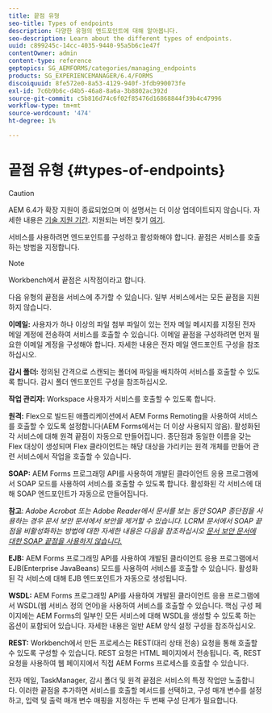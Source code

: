 ```yaml
---
title: 끝점 유형
seo-title: Types of endpoints
description: 다양한 유형의 엔드포인트에 대해 알아봅니다.
seo-description: Learn about the different types of endpoints.
uuid: c899245c-14cc-4035-9440-95a5b6c1e47f
contentOwner: admin
content-type: reference
geptopics: SG_AEMFORMS/categories/managing_endpoints
products: SG_EXPERIENCEMANAGER/6.4/FORMS
discoiquuid: 8fe572e0-8a53-4129-940f-3fdb990073fe
exl-id: 7c6b9b6c-d4b5-46a8-8a6a-3b8802ac392d
source-git-commit: c5b816d74c6f02f85476d16868844f39b4c47996
workflow-type: tm+mt
source-wordcount: '474'
ht-degree: 1%

---
```


# 끝점 유형 {#types-of-endpoints}

>[!CAUTION]
>
>AEM 6.4가 확장 지원이 종료되었으며 이 설명서는 더 이상 업데이트되지 않습니다. 자세한 내용은 [기술 지원 기간](https://helpx.adobe.com/kr/support/programs/eol-matrix.html). 지원되는 버전 찾기 [여기](https://experienceleague.adobe.com/docs/).

서비스를 사용하려면 엔드포인트를 구성하고 활성화해야 합니다. 끝점은 서비스를 호출하는 방법을 지정합니다.

>[!NOTE]
>
>Workbench에서 끝점은 시작점이라고 합니다.

다음 유형의 끝점을 서비스에 추가할 수 있습니다. 일부 서비스에서는 모든 끝점을 지원하지 않습니다.

**이메일:** 사용자가 하나 이상의 파일 첨부 파일이 있는 전자 메일 메시지를 지정된 전자 메일 계정에 전송하여 서비스를 호출할 수 있습니다. 이메일 끝점을 구성하려면 먼저 필요한 이메일 계정을 구성해야 합니다. 자세한 내용은 전자 메일 엔드포인트 구성을 참조하십시오.

**감시 폴더:** 정의된 간격으로 스캔되는 폴더에 파일을 배치하여 서비스를 호출할 수 있도록 합니다. 감시 폴더 엔드포인트 구성을 참조하십시오.

**작업 관리자:** Workspace 사용자가 서비스를 호출할 수 있도록 합니다.

**원격:** Flex으로 빌드된 애플리케이션에서 AEM Forms Remoting을 사용하여 서비스를 호출할 수 있도록 설정합니다(AEM Forms에서는 더 이상 사용되지 않음). 활성화된 각 서비스에 대해 원격 끝점이 자동으로 만들어집니다. 종단점과 동일한 이름을 갖는 Flex 대상이 생성되며 Flex 클라이언트는 해당 대상을 가리키는 원격 개체를 만들어 관련 서비스에서 작업을 호출할 수 있습니다.

**SOAP:** AEM Forms 프로그래밍 API를 사용하여 개발된 클라이언트 응용 프로그램에서 SOAP 모드를 사용하여 서비스를 호출할 수 있도록 합니다. 활성화된 각 서비스에 대해 SOAP 엔드포인트가 자동으로 만들어집니다.

**참고**: *Adobe Acrobat 또는 Adobe Reader에서 문서를 보는 동안 SOAP 종단점을 사용하는 경우 문서 보안 문서에서 보안을 제거할 수 있습니다. LCRM 문서에서 SOAP 끝점을 비활성화하는 방법에 대한 자세한 내용은 다음을 참조하십시오 [문서 보안 문서에 대한 SOAP 끝점을 사용하지 않습니다.](/help/forms/using/admin-help/configuring-client-server-options.md#disable-soap-endpoints-for-document-security-documents)*

**EJB:** AEM Forms 프로그래밍 API를 사용하여 개발된 클라이언트 응용 프로그램에서 EJB(Enterprise JavaBeans) 모드를 사용하여 서비스를 호출할 수 있습니다. 활성화된 각 서비스에 대해 EJB 엔드포인트가 자동으로 생성됩니다.

**WSDL:** AEM Forms 프로그래밍 API를 사용하여 개발된 클라이언트 응용 프로그램에서 WSDL(웹 서비스 정의 언어)을 사용하여 서비스를 호출할 수 있습니다. 핵심 구성 페이지에는 AEM Forms의 일부인 모든 서비스에 대해 WSDL을 생성할 수 있도록 하는 옵션이 포함되어 있습니다. 자세한 내용은 일반 AEM 양식 설정 구성을 참조하십시오.

**REST:** Workbench에서 만든 프로세스는 REST(대리 상태 전송) 요청을 통해 호출할 수 있도록 구성할 수 있습니다. REST 요청은 HTML 페이지에서 전송됩니다. 즉, REST 요청을 사용하여 웹 페이지에서 직접 AEM Forms 프로세스를 호출할 수 있습니다.

전자 메일, TaskManager, 감시 폴더 및 원격 끝점은 서비스의 특정 작업만 노출합니다. 이러한 끝점을 추가하면 서비스를 호출할 메서드를 선택하고, 구성 매개 변수를 설정하고, 입력 및 출력 매개 변수 매핑을 지정하는 두 번째 구성 단계가 필요합니다.

